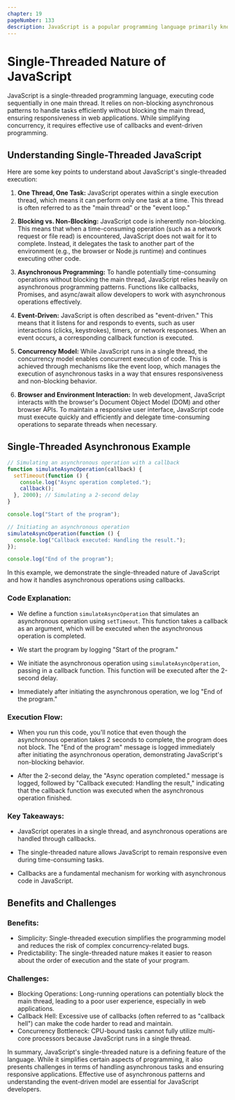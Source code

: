 ```yaml
---
chapter: 19
pageNumber: 133
description: JavaScript is a popular programming language primarily known for its use in web development. One of the key characteristics that sets JavaScript apart from many other languages is its single-threaded nature. This means that JavaScript code is executed in a single, main thread of the browser or runtime environment.
---
```


# Single-Threaded Nature of JavaScript

JavaScript is a single-threaded programming language, executing code sequentially in one main thread. It relies on non-blocking asynchronous patterns to handle tasks efficiently without blocking the main thread, ensuring responsiveness in web applications. While simplifying concurrency, it requires effective use of callbacks and event-driven programming.

## Understanding Single-Threaded JavaScript

Here are some key points to understand about JavaScript's single-threaded execution:

1. **One Thread, One Task:** JavaScript operates within a single execution thread, which means it can perform only one task at a time. This thread is often referred to as the "main thread" or the "event loop."

2. **Blocking vs. Non-Blocking:** JavaScript code is inherently non-blocking. This means that when a time-consuming operation (such as a network request or file read) is encountered, JavaScript does not wait for it to complete. Instead, it delegates the task to another part of the environment (e.g., the browser or Node.js runtime) and continues executing other code.

3. **Asynchronous Programming:** To handle potentially time-consuming operations without blocking the main thread, JavaScript relies heavily on asynchronous programming patterns. Functions like callbacks, Promises, and async/await allow developers to work with asynchronous operations effectively.

4. **Event-Driven:** JavaScript is often described as "event-driven." This means that it listens for and responds to events, such as user interactions (clicks, keystrokes), timers, or network responses. When an event occurs, a corresponding callback function is executed.

5. **Concurrency Model:** While JavaScript runs in a single thread, the concurrency model enables concurrent execution of code. This is achieved through mechanisms like the event loop, which manages the execution of asynchronous tasks in a way that ensures responsiveness and non-blocking behavior.

6. **Browser and Environment Interaction:** In web development, JavaScript interacts with the browser's Document Object Model (DOM) and other browser APIs. To maintain a responsive user interface, JavaScript code must execute quickly and efficiently and delegate time-consuming operations to separate threads when necessary.

## Single-Threaded Asynchronous Example

```javascript
// Simulating an asynchronous operation with a callback
function simulateAsyncOperation(callback) {
  setTimeout(function () {
    console.log("Async operation completed.");
    callback();
  }, 2000); // Simulating a 2-second delay
}

console.log("Start of the program");

// Initiating an asynchronous operation
simulateAsyncOperation(function () {
  console.log("Callback executed: Handling the result.");
});

console.log("End of the program");
```

In this example, we demonstrate the single-threaded nature of JavaScript and how it handles asynchronous operations using callbacks.

### Code Explanation:

- We define a function `simulateAsyncOperation` that simulates an asynchronous operation using `setTimeout`. This function takes a callback as an argument, which will be executed when the asynchronous operation is completed.

- We start the program by logging "Start of the program."

- We initiate the asynchronous operation using `simulateAsyncOperation`, passing in a callback function. This function will be executed after the 2-second delay.

- Immediately after initiating the asynchronous operation, we log "End of the program."

### Execution Flow:

- When you run this code, you'll notice that even though the asynchronous operation takes 2 seconds to complete, the program does not block. The "End of the program" message is logged immediately after initiating the asynchronous operation, demonstrating JavaScript's non-blocking behavior.

- After the 2-second delay, the "Async operation completed." message is logged, followed by "Callback executed: Handling the result," indicating that the callback function was executed when the asynchronous operation finished.

### Key Takeaways:

- JavaScript operates in a single thread, and asynchronous operations are handled through callbacks.

- The single-threaded nature allows JavaScript to remain responsive even during time-consuming tasks.

- Callbacks are a fundamental mechanism for working with asynchronous code in JavaScript.

## Benefits and Challenges

### Benefits:

- Simplicity: Single-threaded execution simplifies the programming model and reduces the risk of complex concurrency-related bugs.
- Predictability: The single-threaded nature makes it easier to reason about the order of execution and the state of your program.

### Challenges:

- Blocking Operations: Long-running operations can potentially block the main thread, leading to a poor user experience, especially in web applications.
- Callback Hell: Excessive use of callbacks (often referred to as "callback hell") can make the code harder to read and maintain.
- Concurrency Bottleneck: CPU-bound tasks cannot fully utilize multi-core processors because JavaScript runs in a single thread.

In summary, JavaScript's single-threaded nature is a defining feature of the language. While it simplifies certain aspects of programming, it also presents challenges in terms of handling asynchronous tasks and ensuring responsive applications. Effective use of asynchronous patterns and understanding the event-driven model are essential for JavaScript developers.
